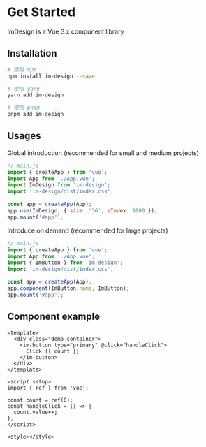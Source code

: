 # Get Started

ImDesign is a Vue 3.x component library

## Installation

```bash
# 使用 npm
npm install im-design --save

# 使用 yarn
yarn add im-design

# 使用 pnpm
pnpm add im-design
```

## Usages

Global introduction (recommended for small and medium projects)

```js
// main.js
import { createApp } from 'vue';
import App from './App.vue';
import ImDesign from 'im-design';
import 'im-design/dist/index.css';

const app = createApp(App);
app.use(ImDesign, { size: '36', zIndex: 1000 });
app.mount('#app');
```

Introduce on demand (recommended for large projects)

```js
// main.js
import { createApp } from 'vue';
import App from './App.vue';
import { ImButton } from 'im-design';
import 'im-design/dist/index.css';

const app = createApp(App);
app.component(ImButton.name, ImButton);
app.mount('#app');
```

## Component example

```vue
<template>
  <div class="demo-container">
    <im-button type="primary" @click="handleClick">
      Click {{ count }}
    </im-button>
  </div>
</template>

<script setup>
import { ref } from 'vue';

const count = ref(0);
const handleClick = () => {
  count.value++;
};
</script>

<style></style>
```
